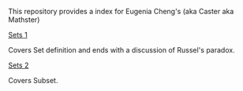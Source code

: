 This repository provides a index for Eugenia Cheng's (aka Caster aka Mathster)

[Sets 1](https://www.youtube.com/watch?v=TiPPMOTz580&list=PL7A7569AAAEAFC26D&index=1)

Covers Set definition and ends with a discussion of Russel's paradox.

[Sets 2](https://www.youtube.com/watch?v=KJ77jt3YQ94&list=PL7A7569AAAEAFC26D&index=2)

Covers Subset.
